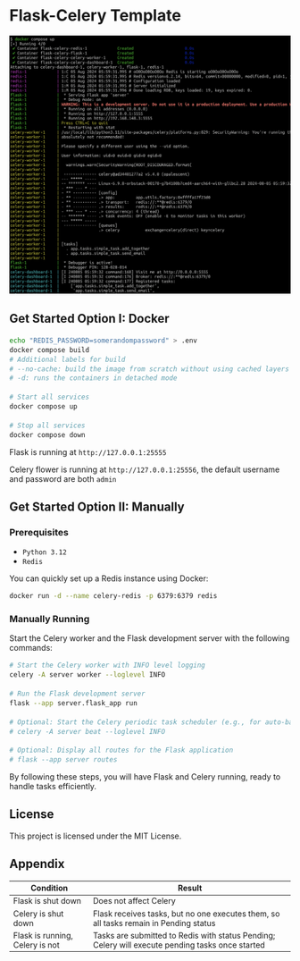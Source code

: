 # Flask-Celery Template

![preview.png](doc/flask-celery-preview.png)

## Get Started Option I: Docker

```bash
echo "REDIS_PASSWORD=somerandompassword" > .env
docker compose build
# Additional labels for build
# --no-cache: build the image from scratch without using cached layers
# -d: runs the containers in detached mode

# Start all services
docker compose up

# Stop all services
docker compose down
```

Flask is running at `http://127.0.0.1:25555`

Celery flower is running at `http://127.0.0.1:25556`, the default username and password are both `admin`

## Get Started Option II: Manually

### Prerequisites

- `Python 3.12`
- `Redis`

You can quickly set up a Redis instance using Docker:

```bash
docker run -d --name celery-redis -p 6379:6379 redis
```

### Manually Running

Start the Celery worker and the Flask development server with the following commands:

```bash
# Start the Celery worker with INFO level logging
celery -A server worker --loglevel INFO

# Run the Flask development server
flask --app server.flask_app run

# Optional: Start the Celery periodic task scheduler (e.g., for auto-backup)
# celery -A server beat --loglevel INFO

# Optional: Display all routes for the Flask application
# flask --app server routes
```

By following these steps, you will have Flask and Celery running, ready to handle tasks efficiently.

## License

This project is licensed under the MIT License.

## Appendix

| Condition                      | Result                                                                                       |
|--------------------------------|----------------------------------------------------------------------------------------------|
| Flask is shut down             | Does not affect Celery                                                                       |
| Celery is shut down            | Flask receives tasks, but no one executes them, so all tasks remain in Pending status        |
| Flask is running, Celery is not | Tasks are submitted to Redis with status Pending; Celery will execute pending tasks once started |
